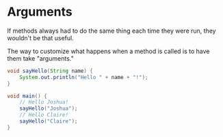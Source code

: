 # Arguments

If methods always had to do the same thing each time they were run, they wouldn't be that useful.

The way to customize what happens when a method is called is to have them take "arguments."

```java
void sayHello(String name) {
    System.out.println("Hello " + name + "!");
}

void main() {
    // Hello Joshua!
    sayHello("Joshua");
    // Hello Claire!
    sayHello("Claire");
}
```
